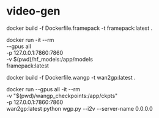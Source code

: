 # video-gen

docker build -f Dockerfile.framepack -t framepack:latest .

docker run -it --rm \
  --gpus all \
  -p 127.0.0.1:7860:7860 \
  -v $(pwd)/hf_models:/app/models \
  framepack:latest

docker build -f Dockerfile.wangp -t wan2gp:latest .

docker run --gpus all -it --rm \
  -v "$(pwd)/wangp_checkpoints:/app/ckpts" \
  -p 127.0.0.1:7860:7860 \
  wan2gp:latest python wgp.py --i2v --server-name 0.0.0.0